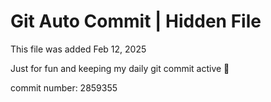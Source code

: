 # Git Auto Commit | Hidden File

This file was added Feb 12, 2025

Just for fun and keeping my daily git commit active 🤪

commit number: 2859355
